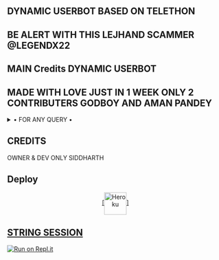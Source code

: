## DYNAMIC USERBOT BASED ON TELETHON 


## BE ALERT WITH THIS LEJHAND SCAMMER @LEGENDX22



## MAIN Credits DYNAMIC USERBOT

## MADE WITH LOVE JUST IN 1 WEEK ONLY 2 CONTRIBUTERS GODBOY AND AMAN PANDEY

<details>

  <summary> • FOR ANY QUERY • </summary>
<h2 align="center"> <a href="https://t.me/DYNAMICUSERBOTSUPPORT">JOIN OUR SUPPORT GROUP</a></h2>

</details>




## CREDITS 
 OWNER & DEV ONLY SIDDHARTH
## Deploy
<p align="center"><a href="https://heroku.com/deploy?template=https://github.com/SRIDHAR2021SIDDHARTH/DYNAMIC-PACK/HEROKU-PACK"> [<img align="center" alt="Heroku" width="52px" src="https://www.nicepng.com/png/full/223-2233246_heroku-logo-salesforce-heroku.png" />]


## STRING SESSION
[![Run on Repl.it](https://repl.it/badge/github/STARKGANG/friday)](https://replit.com/@amanpandey7647/Dynamic-USERBOT-String-Session#main.py)
